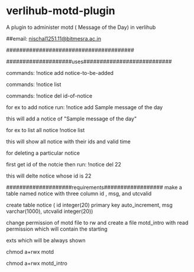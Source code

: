 verlihub-motd-plugin
====================

A plugin to administer motd ( Message of the Day) in verlihub


##email: nischal1251.11@bitmesra.ac.in

#######################################



####################uses###########################

commands: !notice add notice-to-be-added

commands: !notice list

commands: !notice del id-of-notice

for ex to add notice run: !notice add Sample message of the day

this will add a notice of "Sample message of the day"

for ex to list all notice !notice list

this will show all notice with their ids and valid time

for deleting a particular notice

first get id of the notcie then run: !notice del 22

this will delte notice whose id is 22

####################requirements##################
make a table named notice with three column id , msg, and utcvalid

create table notice ( id integer(20) primary key auto_increment, msg varchar(1000), utcvalid integer(20))

change permission of motd file to rw and create a file motd_intro  with read permission which will contain the starting 

exts which will be always shown

chmod a+rwx motd

chmod a+rwx motd_intro
